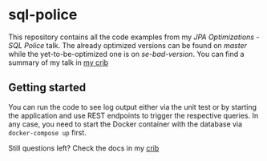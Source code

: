 # sql-police

This repository contains all the code examples from my *JPA Optimizations - SQL Police* talk. 
The already optimized versions can be found on *master* while the yet-to-be-optimized one is on *se-bad-version*. 
You can find a summary of my talk in [my crib](https://originalflipster.com/rants/marie-kondo-sql-queries/)

## Getting started

You can run the code to see log output either via the unit test or by starting the application and use REST endpoints to trigger the respective queries.
In any case, you need to start the Docker container with the database via `docker-compose up` first.


Still questions left? Check the docs in my [crib](https://originalflipster.com/docs/distributed-locking-with-cloud-lock)